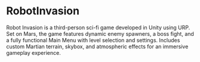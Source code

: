 # RobotInvasion
Robot Invasion is a third-person sci-fi game developed in Unity using URP. Set on Mars, the game features dynamic enemy spawners, a boss fight, and a fully functional Main Menu with level selection and settings. Includes custom Martian terrain, skybox, and atmospheric effects for an immersive gameplay experience.
